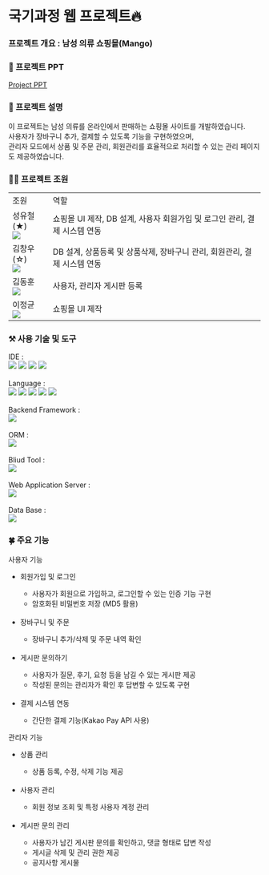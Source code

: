 # 국기과정 웹 프로젝트🔥

### 프로젝트 개요 : 남성 의류 쇼핑몰(Mango)
### 📌 프로젝트 PPT 
[Project PPT](https://github.com/user-attachments/files/17810575/Project.pdf)
<br>

### 📄 프로젝트 설명
이 프로젝트는 남성 의류를 온라인에서 판매하는 쇼핑몰 사이트를 개발하였습니다. <br>
사용자가 장바구니 추가, 결제할 수 있도록 기능을 구현하였으며, <br>
관리자 모드에서 상품 및 주문 관리, 회원관리를 효율적으로 처리할 수 있는 관리 페이지도 제공하였습니다.

### 🧑‍💻 프로젝트 조원
<table>
  <tr><td>조원</td><td>역할</td></tr>
  <tr><td>성유철(★)<br><a href="https://github.com/Yu-Cheol"><img src="https://img.shields.io/badge/GitHub-181717.svg?style=flat&logo=github&logoColor=white" /></a></td><td>쇼핑몰 UI 제작, DB 설계, 사용자 회원가입 및 로그인 관리, 결제 시스템 연동</td></tr>
  <tr><td>김창우(☆)<br><a href="https://github.com/Changwoo3132"><img src="https://img.shields.io/badge/GitHub-181717.svg?style=flat&logo=github&logoColor=white" /></a></td><td>DB 설계, 상품등록 및 상품삭제, 장바구니 관리, 회원관리, 결제 시스템 연동 </td></tr>
  <tr><td>김동훈<br><a href="https://github.com/donghoon3417"><img src="https://img.shields.io/badge/GitHub-181717.svg?style=flat&logo=github&logoColor=white" /></a></td><td>사용자, 관리자 게시판 등록</td></tr>
  <tr><td>이정균<br><a href="https://github.com/leejungKy"><img src="https://img.shields.io/badge/GitHub-181717.svg?style=flat&logo=github&logoColor=white" /></a></td><td>쇼핑몰 UI 제작</td></tr>
</table>

### ⚒️ 사용 기술 및 도구
IDE : <br>
<img src="https://img.shields.io/badge/IntelliJ IDEA-000000.svg?style=flat&logo=intellijidea&logoColor=white" />
<img src="https://img.shields.io/badge/Eclipse-2C2255.svg?style=flat&logo=eclipseide&logoColor=white" />
<img src="https://img.shields.io/badge/Visual Studio Code-007ACC.svg?style=flat&logo=visualstudiocode&logoColor=white" />
<img src="https://img.shields.io/badge/SQL Developer-FF0000.svg?style=flat&logo=oracle&logoColor=white" />
<br><br>
Language : <br>
<img src="https://img.shields.io/badge/JAVA-007396?style=flat&logo=OpenJDK&logoColor=white"/>
<img src="https://img.shields.io/badge/HTML5-E34F26.svg?style=flat&logo=html5&logoColor=white"/>
<img src="https://img.shields.io/badge/CSS3-1572B6.svg?style=flat&logo=css3&logoColor=white" />
<img src="https://img.shields.io/badge/JavaScript-F7DF1E.svg?style=flat&logo=javascript&logoColor=white" />
<img src="https://img.shields.io/badge/JQuery-0769AD.svg?style=flat&logo=jquery&logoColor=white" />
<br><br>
Backend Framework : <br>
<img src="https://img.shields.io/badge/SpringBoot-6DB33F.svg?style=flat&logo=springboot&logoColor=white" />
<br><br>
ORM : <br>
<img src="https://img.shields.io/badge/MyBatis-DD0700.svg?style=flat&logo=mybatis&logoColor=white" />
<br><br>
Bliud Tool : <br>
<img src="https://img.shields.io/badge/Maven-C71A36.svg?style=flat&logo=apachemaven&logoColor=white" />
<br><br>
Web Application Server : <br>
<img src="https://img.shields.io/badge/ApacheTomcat-F8DC75?style=flat&logo=apachetomcat&logoColor=white" />
<br><br>
Data Base : <br>
<img src="https://img.shields.io/badge/Oracle-F80000?style=flat&logo=oracle&logoColor=white" />

### 🍀 주요 기능
<div>
  사용자 기능
    <ul>
      <li>회원가입 및 로그인</li>
      <ul>
        <li>사용자가 회원으로 가입하고, 로그인할 수 있는 인증 기능 구현</li>
        <li>암호화된 비밀번호 저장 (MD5 활용)</li>
      </ul>&nbsp
      <li>장바구니 및 주문</li>
      <ul>
        <li>장바구니 추가/삭제 및 주문 내역 확인</li>
      </ul>&nbsp
      <li>게시판 문의하기</li>
      <ul>
        <li>사용자가 질문, 후기, 요청 등을 남길 수 있는 게시판 제공</li>
        <li>작성된 문의는 관리자가 확인 후 답변할 수 있도록 구현</li>
      </ul>&nbsp
      <li>결제 시스템 연동</li>
      <ul>
        <li>간단한 결제 기능(Kakao Pay API 사용)</li>
      </ul>
    </ul>
  관리자 기능
    <ul>
      <li>상품 관리</li>
      <ul>
        <li>상품 등록, 수정, 삭제 기능 제공</li>
      </ul>&nbsp
      <li>사용자 관리</li>
      <ul>
        <li>회원 정보 조회 및 특정 사용자 계정 관리</li>
      </ul>&nbsp
      <li>게시판 문의 관리</li>
      <ul>
        <li>사용자가 남긴 게시판 문의를 확인하고, 댓글 형태로 답변 작성</li>
        <li>게시글 삭제 및 관리 권한 제공</li>
        <li>공지사항 게시물</li>
      </ul>
    </ul>
</div>
